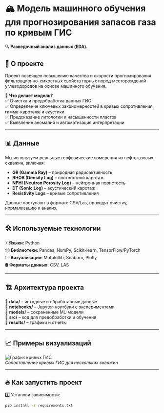 # 🏔 Модель машинного обучения для прогнозирования запасов газа по кривым ГИС

🔍 **Разведочный анализ данных (EDA).**  

## 🚀 О проекте  
Проект посвящен повышению качества и скорости прогнозирования фильтрационно-емкостных свойств горных пород месторождений углеводородов на основе машинного обучения.



📌 **Что делает модель?**  
✅ Очистка и предобработка данных ГИС  
✅ Определение ключевых закономерностей в кривых сопротивления, гамма-каротажа и акустики  
✅ Предсказание литологии и насыщенности пластов  
✅ Выявление аномалий и автоматизация интерпретации  

---

## 📊 Данные  
Мы используем реальные геофизические измерения из нефтегазовых скважин, включая:  
- **GR (Gamma Ray)** – природная радиоактивность  
- **RHOB (Density Log)** – плотностной каротаж  
- **NPHI (Neutron Porosity Log)** – нейтронная пористость  
- **DT (Sonic Log)** – акустический каротаж  
- **Resistivity Logs** – кривые сопротивления  

Данные поступают в формате CSV/Las, проходят очистку, нормализацию и анализ.  

---

## 🛠 Используемые технологии  
⚡ **Языки:** Python  
📦 **Библиотеки:** Pandas, NumPy, Scikit-learn, TensorFlow/PyTorch  
📉 **Визуализация:** Matplotlib, Seaborn, Plotly  
🛢 **Форматы данных:** CSV, LAS  

---

## 🏗 Архитектура проекта  
📂 **data/** – исходные и обработанные данные  
📂 **notebooks/** – Jupyter-ноутбуки с экспериментами  
📂 **models/** – сохраненные ML-модели  
📂 **src/** – код для предобработки и обучения  
📂 **results/** – графики и отчеты  

---

## 📈 Примеры визуализаций  
![График кривых ГИС](https://via.placeholder.com/800x400?text=Example+Log+Curves)  
_Сопоставление кривых ГИС для нескольких скважин_  

---

## 🔥 Как запустить проект  
1️⃣ Установи зависимости:  
```bash
pip install -r requirements.txt
